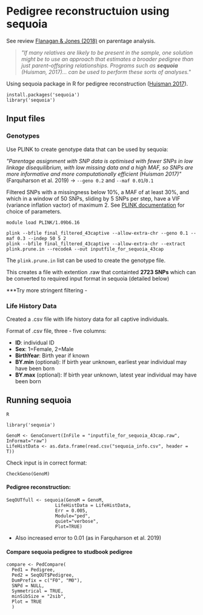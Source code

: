 # Pedigree reconstructuion using sequoia

See review [Flanagan & Jones (2018)](https://onlinelibrary.wiley.com/doi/10.1111/mec.14988) on parentage analysis.

>*"If many relatives are likely to be present in the sample, one solution might be to use an approach that estimates a broader pedigree than just parent–offspring relationships. 
Programs such as **sequoia** (Huisman, 2017)... can be used to perform these sorts of analyses."*

Using sequoia package in R for pedigree reconstruction ([Huisman 2017](https://onlinelibrary.wiley.com/doi/full/10.1111/1755-0998.12665#citedby-section)).

```
install.packages('sequoia')
library('sequoia')
```

## Input files

### Genotypes
Use PLINK to create genotype data that can be used by sequoia:

*"Parentage assignment with SNP data is optimised with fewer SNPs in low linkage disequilibrium, with low missing data and a high MAF, 
so SNPs are more informative and more computationally efficient (Huisman 2017)"* (Farquharson et al. 2019)
-> ```--geno 0.2``` and ```--maf 0.01```/```0.1```

Filtered SNPs with a missingness below 10%, a MAF of at least 30%, and which in a window of 50 SNPs, sliding by 5 SNPs per step,
have a VIF (variance inflation vactor) of maximum 2. 
See [PLINK documentation](https://zzz.bwh.harvard.edu/plink/summary.shtml#prune) for choice of parameters.

```
module load PLINK/1.09b6.16

plink --bfile final_filtered_43captive --allow-extra-chr --geno 0.1 --maf 0.3 --indep 50 5 2
plink --bfile final_filtered_43captive --allow-extra-chr --extract plink.prune.in --recodeA --out inputfile_for_sequoia_43cap
```
The ```plink.prune.in``` list can be used to create the genotype file. 

This creates a file with extention .raw that containted **2723 SNPs** which can be converted to required input format in sequoia (detailed below)

***Try more stringent filtering - 

### Life History Data

Created a .csv file with life history data for all captive individuals.

Format of .csv file, three - five columns:
-   **ID**: individual ID
-   **Sex**: 1=Female, 2=Male
-   **BirthYear**: Birth year if known   
-   **BY.min** (optional): If birth year unknown, earliest year individual may have been born
-   **BY.max** (optional): If birth year unknown, latest year individual may have been born

## Running sequoia

```
R

library('sequoia')

GenoM <- GenoConvert(InFile = "inputfile_for_sequoia_43cap.raw", InFormat="raw")
LifeHistData <- as.data.frame(read.csv("sequoia_info.csv", header = T))
```

Check input is in correct format:
```
CheckGeno(GenoM)
```

#### Pedigree reconstruction:
```
SeqOUTfull <- sequoia(GenoM = GenoM, 
                  LifeHistData = LifeHistData, 
                  Err = 0.005,
                  Module="ped", 
                  quiet="verbose", 
                  Plot=TRUE)
```
- Also increased error to 0.01 (as in Farquharson et al. 2019)

#### Compare sequoia pedigree to studbook pedigree
```
compare <- PedCompare(
  Ped1 = Pedigree,
  Ped2 = SeqOUT$Pedigree,
  DumPrefix = c("F0", "M0"),
  SNPd = NULL,
  Symmetrical = TRUE,
  minSibSize = "2sib",
  Plot = TRUE
  )
```

